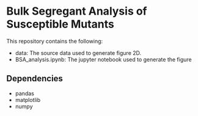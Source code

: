 # Bulk Segregant Analysis of Susceptible Mutants

This repository contains the following:

- data: The source data used to generate figure 2D.
- BSA_analysis.ipynb: The jupyter notebook used to generate the figure

## Dependencies

- pandas
- matplotlib
- numpy

